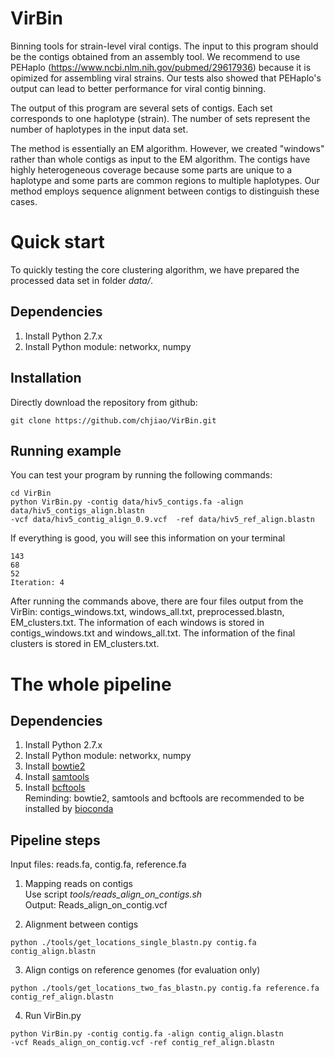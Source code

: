 # VirBin   
Binning tools for strain-level viral contigs. The input to this program should be the contigs obtained from an assembly tool. We recommend to use PEHaplo (https://www.ncbi.nlm.nih.gov/pubmed/29617936) because it is opimized for assembling viral strains. Our tests also showed that PEHaplo's output can lead to better performance for viral contig binning. 

The output of this program are several sets of contigs. Each set corresponds to one haplotype (strain). The number of sets represent the number of haplotypes in the input data set. 

The method is essentially an EM algorithm. However, we created "windows" rather than whole contigs as input to the EM algorithm. The contigs have highly heterogeneous coverage because some parts are unique to a haplotype and some parts are common regions to multiple haplotypes. Our method employs sequence alignment between contigs to distinguish these cases. 

# Quick start
To quickly testing the core clustering algorithm, we have prepared the processed data set in folder *data/*.

## Dependencies
1. Install Python 2.7.x
2. Install Python module: networkx, numpy

## Installation 
Directly download the repository from github:   
```
git clone https://github.com/chjiao/VirBin.git
```

## Running example
You can test your program by running the following commands:
```
cd VirBin   
python VirBin.py -contig data/hiv5_contigs.fa -align data/hiv5_contigs_align.blastn 
-vcf data/hiv5_contig_align_0.9.vcf  -ref data/hiv5_ref_align.blastn   
```
If everything is good, you will see this information on your terminal
```
143
68
52
Iteration: 4  
```
After running the commands above, there are four files output from the VirBin: contigs_windows.txt, windows_all.txt, preprocessed.blastn, EM_clusters.txt. The information of each windows is stored in contigs_windows.txt and windows_all.txt. The information of the final clusters is stored in EM_clusters.txt.

# The whole pipeline   
## Dependencies
1. Install Python 2.7.x
2. Install Python module: networkx, numpy
3. Install [bowtie2](http://bowtie-bio.sourceforge.net/bowtie2/index.shtml)    
4. Install [samtools](http://samtools.sourceforge.net/)   
5. Install [bcftools](https://samtools.github.io/bcftools/)   
Reminding: bowtie2, samtools and bcftools are recommended to be installed by [bioconda](https://bioconda.github.io/)   

## Pipeline steps
Input files: reads.fa, contig.fa, reference.fa   
1. Mapping reads on contigs   
Use script *tools/reads_align_on_contigs.sh*   
Output: Reads\_align\_on\_contig.vcf

2. Alignment between contigs
```
python ./tools/get_locations_single_blastn.py contig.fa contig_align.blastn
```

3. Align contigs on reference genomes (for evaluation only)   
```
python ./tools/get_locations_two_fas_blastn.py contig.fa reference.fa contig_ref_align.blastn
```

4. Run VirBin.py
```
python VirBin.py -contig contig.fa -align contig_align.blastn 
-vcf Reads_align_on_contig.vcf -ref contig_ref_align.blastn
```



